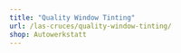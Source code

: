 ```yaml
---
title: "Quality Window Tinting"
url: /las-cruces/quality-window-tinting/
shop: Autowerkstatt
---
```

